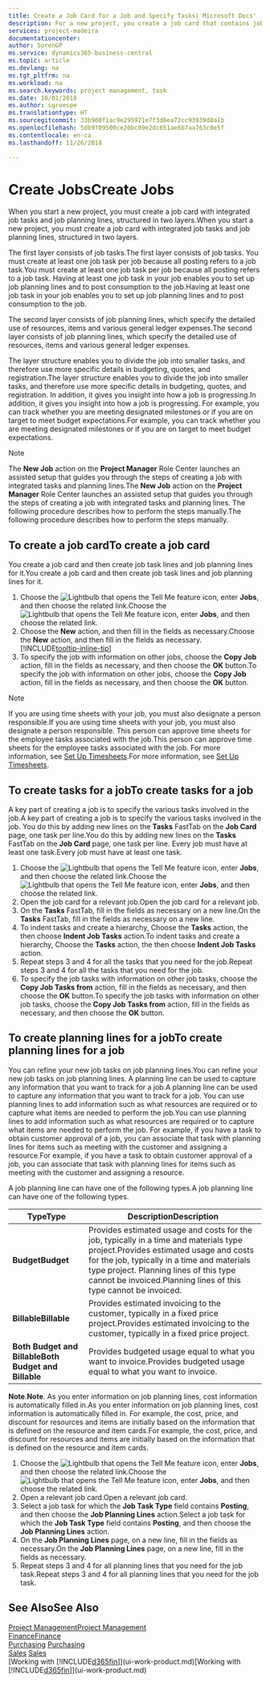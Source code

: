 ```yaml
---
title: Create a Job Card for a Job and Specify Tasks| Microsoft Docs'
description: For a new project, you create a job card that contains job tasks and planning lines, to help you manage progress and budgets.
services: project-madeira
documentationcenter: 
author: SorenGP
ms.service: dynamics365-business-central
ms.topic: article
ms.devlang: na
ms.tgt_pltfrm: na
ms.workload: na
ms.search.keywords: project management, task
ms.date: 10/01/2018
ms.author: sgroespe
ms.translationtype: HT
ms.sourcegitcommit: 33b900f1ac9e295921e7f3d6ea72cc93939d8a1b
ms.openlocfilehash: 5db9709500ce20bc09e2dc651ae6b7aa763c0e5f
ms.contentlocale: en-ca
ms.lasthandoff: 11/26/2018

---
```

# <a name="create-jobs"></a><span data-ttu-id="86575-103">Create Jobs</span><span class="sxs-lookup"><span data-stu-id="86575-103">Create Jobs</span></span>
<span data-ttu-id="86575-104">When you start a new project, you must create a job card with integrated job tasks and job planning lines, structured in two layers.</span><span class="sxs-lookup"><span data-stu-id="86575-104">When you start a new project, you must create a job card with integrated job tasks and job planning lines, structured in two layers.</span></span>  

<span data-ttu-id="86575-105">The first layer consists of job tasks.</span><span class="sxs-lookup"><span data-stu-id="86575-105">The first layer consists of job tasks.</span></span> <span data-ttu-id="86575-106">You must create at least one job task per job because all posting refers to a job task.</span><span class="sxs-lookup"><span data-stu-id="86575-106">You must create at least one job task per job because all posting refers to a job task.</span></span> <span data-ttu-id="86575-107">Having at least one job task in your job enables you to set up job planning lines and to post consumption to the job.</span><span class="sxs-lookup"><span data-stu-id="86575-107">Having at least one job task in your job enables you to set up job planning lines and to post consumption to the job.</span></span>

<span data-ttu-id="86575-108">The second layer consists of job planning lines, which specify the detailed use of resources, items and various general ledger expenses.</span><span class="sxs-lookup"><span data-stu-id="86575-108">The second layer consists of job planning lines, which specify the detailed use of resources, items and various general ledger expenses.</span></span>

<span data-ttu-id="86575-109">The layer structure enables you to divide the job into smaller tasks, and therefore use more specific details in budgeting, quotes, and registration.</span><span class="sxs-lookup"><span data-stu-id="86575-109">The layer structure enables you to divide the job into smaller tasks, and therefore use more specific details in budgeting, quotes, and registration.</span></span> <span data-ttu-id="86575-110">In addition, it gives you insight into how a job is progressing.</span><span class="sxs-lookup"><span data-stu-id="86575-110">In addition, it gives you insight into how a job is progressing.</span></span> <span data-ttu-id="86575-111">For example, you can track whether you are meeting designated milestones or if you are on target to meet budget expectations.</span><span class="sxs-lookup"><span data-stu-id="86575-111">For example, you can track whether you are meeting designated milestones or if you are on target to meet budget expectations.</span></span>

> [!NOTE]  
>   <span data-ttu-id="86575-112">The **New Job** action on the **Project Manager** Role Center launches an assisted setup that guides you through the steps of creating a job with integrated tasks and planning lines.</span><span class="sxs-lookup"><span data-stu-id="86575-112">The **New Job** action on the **Project Manager** Role Center launches an assisted setup that guides you through the steps of creating a job with integrated tasks and planning lines.</span></span> <span data-ttu-id="86575-113">The following procedure describes how to perform the steps manually.</span><span class="sxs-lookup"><span data-stu-id="86575-113">The following procedure describes how to perform the steps manually.</span></span>

## <a name="to-create-a-job-card"></a><span data-ttu-id="86575-114">To create a job card</span><span class="sxs-lookup"><span data-stu-id="86575-114">To create a job card</span></span>
<span data-ttu-id="86575-115">You create a job card and then create job task lines and job planning lines for it.</span><span class="sxs-lookup"><span data-stu-id="86575-115">You create a job card and then create job task lines and job planning lines for it.</span></span>

1. <span data-ttu-id="86575-116">Choose the ![Lightbulb that opens the Tell Me feature](media/ui-search/search_small.png "Tell me what you want to do") icon, enter **Jobs**, and then choose the related link.</span><span class="sxs-lookup"><span data-stu-id="86575-116">Choose the ![Lightbulb that opens the Tell Me feature](media/ui-search/search_small.png "Tell me what you want to do") icon, enter **Jobs**, and then choose the related link.</span></span>  
2. <span data-ttu-id="86575-117">Choose the **New** action, and then fill in the fields as necessary.</span><span class="sxs-lookup"><span data-stu-id="86575-117">Choose the **New** action, and then fill in the fields as necessary.</span></span> [!INCLUDE[tooltip-inline-tip](includes/tooltip-inline-tip_md.md)]
3. <span data-ttu-id="86575-118">To specify the job with information on other jobs, choose the **Copy Job** action, fill in the fields as necessary, and then choose the **OK** button.</span><span class="sxs-lookup"><span data-stu-id="86575-118">To specify the job with information on other jobs, choose the **Copy Job** action, fill in the fields as necessary, and then choose the **OK** button.</span></span>

> [!NOTE]  
>   <span data-ttu-id="86575-119">If you are using time sheets with your job, you must also designate a person responsible.</span><span class="sxs-lookup"><span data-stu-id="86575-119">If you are using time sheets with your job, you must also designate a person responsible.</span></span> <span data-ttu-id="86575-120">This person can approve time sheets for the employee tasks associated with the job.</span><span class="sxs-lookup"><span data-stu-id="86575-120">This person can approve time sheets for the employee tasks associated with the job.</span></span> <span data-ttu-id="86575-121">For more information, see [Set Up Timesheets](projects-how-setup-time-sheets.md).</span><span class="sxs-lookup"><span data-stu-id="86575-121">For more information, see [Set Up Timesheets](projects-how-setup-time-sheets.md).</span></span>

## <a name="to-create-tasks-for-a-job"></a><span data-ttu-id="86575-122">To create tasks for a job</span><span class="sxs-lookup"><span data-stu-id="86575-122">To create tasks for a job</span></span>
<span data-ttu-id="86575-123">A key part of creating a job is to specify the various tasks involved in the job.</span><span class="sxs-lookup"><span data-stu-id="86575-123">A key part of creating a job is to specify the various tasks involved in the job.</span></span> <span data-ttu-id="86575-124">You do this by adding new lines on the **Tasks** FastTab on the **Job Card** page, one task per line.</span><span class="sxs-lookup"><span data-stu-id="86575-124">You do this by adding new lines on the **Tasks** FastTab on the **Job Card** page, one task per line.</span></span> <span data-ttu-id="86575-125">Every job must have at least one task.</span><span class="sxs-lookup"><span data-stu-id="86575-125">Every job must have at least one task.</span></span>

1. <span data-ttu-id="86575-126">Choose the ![Lightbulb that opens the Tell Me feature](media/ui-search/search_small.png "Tell me what you want to do") icon, enter **Jobs**, and then choose the related link.</span><span class="sxs-lookup"><span data-stu-id="86575-126">Choose the ![Lightbulb that opens the Tell Me feature](media/ui-search/search_small.png "Tell me what you want to do") icon, enter **Jobs**, and then choose the related link.</span></span>
2. <span data-ttu-id="86575-127">Open the job card for a relevant job.</span><span class="sxs-lookup"><span data-stu-id="86575-127">Open the job card for a relevant job.</span></span>
3. <span data-ttu-id="86575-128">On the **Tasks** FastTab, fill in the fields as necessary on a new line.</span><span class="sxs-lookup"><span data-stu-id="86575-128">On the **Tasks** FastTab, fill in the fields as necessary on a new line.</span></span>
4. <span data-ttu-id="86575-129">To indent tasks and create a hierarchy, Choose the **Tasks** action, the then choose **Indent Job Tasks** action.</span><span class="sxs-lookup"><span data-stu-id="86575-129">To indent tasks and create a hierarchy, Choose the **Tasks** action, the then choose **Indent Job Tasks** action.</span></span>
5. <span data-ttu-id="86575-130">Repeat steps 3 and 4 for all the tasks that you need for the job.</span><span class="sxs-lookup"><span data-stu-id="86575-130">Repeat steps 3 and 4 for all the tasks that you need for the job.</span></span>
6. <span data-ttu-id="86575-131">To specify the job tasks with information on other job tasks, choose the **Copy Job Tasks from** action, fill in the fields as necessary, and then choose the **OK** button.</span><span class="sxs-lookup"><span data-stu-id="86575-131">To specify the job tasks with information on other job tasks, choose the **Copy Job Tasks from** action, fill in the fields as necessary, and then choose the **OK** button.</span></span>

## <a name="to-create-planning-lines-for-a-job"></a><span data-ttu-id="86575-132">To create planning lines for a job</span><span class="sxs-lookup"><span data-stu-id="86575-132">To create planning lines for a job</span></span>
<span data-ttu-id="86575-133">You can refine your new job tasks on job planning lines.</span><span class="sxs-lookup"><span data-stu-id="86575-133">You can refine your new job tasks on job planning lines.</span></span> <span data-ttu-id="86575-134">A planning line can be used to capture any information that you want to track for a job.</span><span class="sxs-lookup"><span data-stu-id="86575-134">A planning line can be used to capture any information that you want to track for a job.</span></span> <span data-ttu-id="86575-135">You can use planning lines to add information such as what resources are required or to capture what items are needed to perform the job.</span><span class="sxs-lookup"><span data-stu-id="86575-135">You can use planning lines to add information such as what resources are required or to capture what items are needed to perform the job.</span></span> <span data-ttu-id="86575-136">For example, if you have a task to obtain customer approval of a job, you can associate that task with planning lines for items such as meeting with the customer and assigning a resource.</span><span class="sxs-lookup"><span data-stu-id="86575-136">For example, if you have a task to obtain customer approval of a job, you can associate that task with planning lines for items such as meeting with the customer and assigning a resource.</span></span>  

<span data-ttu-id="86575-137">A job planning line can have one of the following types.</span><span class="sxs-lookup"><span data-stu-id="86575-137">A job planning line can have one of the following types.</span></span>  

| <span data-ttu-id="86575-138">Type</span><span class="sxs-lookup"><span data-stu-id="86575-138">Type</span></span> | <span data-ttu-id="86575-139">Description</span><span class="sxs-lookup"><span data-stu-id="86575-139">Description</span></span> |
| --- | --- |
| <span data-ttu-id="86575-140">**Budget**</span><span class="sxs-lookup"><span data-stu-id="86575-140">**Budget**</span></span> |<span data-ttu-id="86575-141">Provides estimated usage and costs for the job, typically in a time and materials type project.</span><span class="sxs-lookup"><span data-stu-id="86575-141">Provides estimated usage and costs for the job, typically in a time and materials type project.</span></span> <span data-ttu-id="86575-142">Planning lines of this type cannot be invoiced.</span><span class="sxs-lookup"><span data-stu-id="86575-142">Planning lines of this type cannot be invoiced.</span></span> |
| <span data-ttu-id="86575-143">**Billable**</span><span class="sxs-lookup"><span data-stu-id="86575-143">**Billable**</span></span> |<span data-ttu-id="86575-144">Provides estimated invoicing to the customer, typically in a fixed price project.</span><span class="sxs-lookup"><span data-stu-id="86575-144">Provides estimated invoicing to the customer, typically in a fixed price project.</span></span> |
| <span data-ttu-id="86575-145">**Both Budget and Billable**</span><span class="sxs-lookup"><span data-stu-id="86575-145">**Both Budget and Billable**</span></span> |<span data-ttu-id="86575-146">Provides budgeted usage equal to what you want to invoice.</span><span class="sxs-lookup"><span data-stu-id="86575-146">Provides budgeted usage equal to what you want to invoice.</span></span> |

<span data-ttu-id="86575-147">**Note**.</span><span class="sxs-lookup"><span data-stu-id="86575-147">**Note**.</span></span> <span data-ttu-id="86575-148">As you enter information on job planning lines, cost information is automatically filled in.</span><span class="sxs-lookup"><span data-stu-id="86575-148">As you enter information on job planning lines, cost information is automatically filled in.</span></span> <span data-ttu-id="86575-149">For example, the cost, price, and discount for resources and items are initially based on the information that is defined on the resource and item cards.</span><span class="sxs-lookup"><span data-stu-id="86575-149">For example, the cost, price, and discount for resources and items are initially based on the information that is defined on the resource and item cards.</span></span>

1. <span data-ttu-id="86575-150">Choose the ![Lightbulb that opens the Tell Me feature](media/ui-search/search_small.png "Tell me what you want to do") icon, enter **Jobs**, and then choose the related link.</span><span class="sxs-lookup"><span data-stu-id="86575-150">Choose the ![Lightbulb that opens the Tell Me feature](media/ui-search/search_small.png "Tell me what you want to do") icon, enter **Jobs**, and then choose the related link.</span></span>
2. <span data-ttu-id="86575-151">Open a relevant job card.</span><span class="sxs-lookup"><span data-stu-id="86575-151">Open a relevant job card.</span></span>
3. <span data-ttu-id="86575-152">Select a job task for which the **Job Task Type** field contains **Posting**, and then choose the **Job Planning Lines** action.</span><span class="sxs-lookup"><span data-stu-id="86575-152">Select a job task for which the **Job Task Type** field contains **Posting**, and then choose the **Job Planning Lines** action.</span></span>  
4. <span data-ttu-id="86575-153">On the **Job Planning Lines** page, on a new line, fill in the fields as necessary.</span><span class="sxs-lookup"><span data-stu-id="86575-153">On the **Job Planning Lines** page, on a new line, fill in the fields as necessary.</span></span>
5. <span data-ttu-id="86575-154">Repeat steps 3 and 4 for all planning lines that you need for the job task.</span><span class="sxs-lookup"><span data-stu-id="86575-154">Repeat steps 3 and 4 for all planning lines that you need for the job task.</span></span>

## <a name="see-also"></a><span data-ttu-id="86575-155">See Also</span><span class="sxs-lookup"><span data-stu-id="86575-155">See Also</span></span>
[<span data-ttu-id="86575-156">Project Management</span><span class="sxs-lookup"><span data-stu-id="86575-156">Project Management</span></span>](projects-manage-projects.md)  
[<span data-ttu-id="86575-157">Finance</span><span class="sxs-lookup"><span data-stu-id="86575-157">Finance</span></span>](finance.md)  
<span data-ttu-id="86575-158">[Purchasing](purchasing-manage-purchasing.md)       </span><span class="sxs-lookup"><span data-stu-id="86575-158">[Purchasing](purchasing-manage-purchasing.md)       </span></span>  
<span data-ttu-id="86575-159">[Sales](sales-manage-sales.md)    </span><span class="sxs-lookup"><span data-stu-id="86575-159">[Sales](sales-manage-sales.md)    </span></span>  
<span data-ttu-id="86575-160">[Working with [!INCLUDE[d365fin](includes/d365fin_md.md)]](ui-work-product.md)</span><span class="sxs-lookup"><span data-stu-id="86575-160">[Working with [!INCLUDE[d365fin](includes/d365fin_md.md)]](ui-work-product.md)</span></span>  

